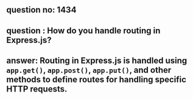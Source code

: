 
      
## question no: 1434

## question : How do you handle routing in Express.js?

## answer: Routing in Express.js is handled using `app.get()`, `app.post()`, `app.put()`, and other methods to define routes for handling specific HTTP requests.
      